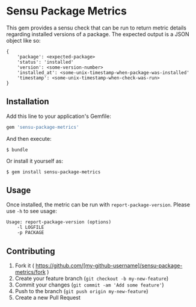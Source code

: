# Sensu Package Metrics

This gem provides a sensu check that can be run to return metric details regarding installed versions of a package. The expected output is a JSON object like so:
```
{
    'package': <expected-package>
    'status': 'installed'
    'version': <some-version-number>
    'installed_at': <some-unix-timestamp-when-package-was-installed'
    'timestamp': <some-unix-timestamp-when-check-was-run>
}
```
## Installation

Add this line to your application's Gemfile:

```ruby
gem 'sensu-package-metrics'
```

And then execute:

    $ bundle

Or install it yourself as:

    $ gem install sensu-package-metrics

## Usage

Once installed, the metric can be run with `report-package-version`. Please use `-h` to see usage:
```
Usage: report-package-version (options)
    -l LOGFILE
    -p PACKAGE
```

## Contributing

1. Fork it ( https://github.com/[my-github-username]/sensu-package-metrics/fork )
2. Create your feature branch (`git checkout -b my-new-feature`)
3. Commit your changes (`git commit -am 'Add some feature'`)
4. Push to the branch (`git push origin my-new-feature`)
5. Create a new Pull Request
